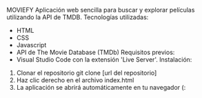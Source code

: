 MOVIEFY
Aplicación web sencilla para buscar y explorar películas utilizando la API de TMDB.
Tecnologías utilizadas:
- HTML
- CSS
- Javascript
- API de The Movie Database (TMDb)
Requisitos previos:
- Visual Studio Code con la extensión 'Live Server'.
Instalación:
1. Clonar el repositorio
  git clone [url del repositorio]
2. Haz clic derecho en el archivo index.html
3. La aplicación se abrirá automáticamente en tu navegador (:
